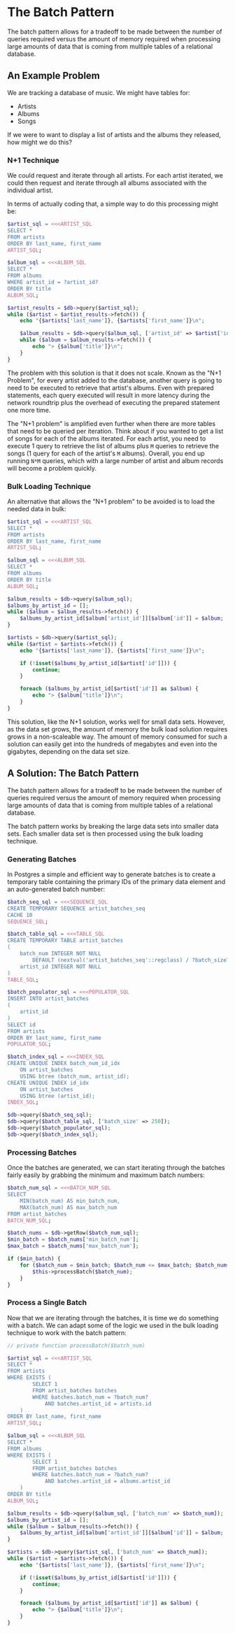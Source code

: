 The Batch Pattern
=================

The batch pattern allows for a tradeoff to be made between the number of queries
required versus the amount of memory required when processing large amounts of 
data that is coming from multiple tables of a relational database.

## An Example Problem

We are tracking a database of music.  We might have tables
for:
 - Artists
 - Albums
 - Songs

If we were to want to display a list of artists and the albums they released,
how might we do this?

### N+1 Technique

We could request and iterate through all artists.  For each artist iterated,
we could then request and iterate through all albums associated with the
individual artist.

In terms of actually coding that, a simple way to do this processing might be:

```php
$artist_sql = <<<ARTIST_SQL
SELECT *
FROM artists
ORDER BY last_name, first_name
ARTIST_SQL;

$album_sql = <<<ALBUM_SQL
SELECT *
FROM albums
WHERE artist_id = ?artist_id?
ORDER BY title
ALBUM_SQL;

$artist_results = $db->query($artist_sql);
while ($artist = $artist_results->fetch()) {
    echo "{$artists['last_name']}, {$artists['first_name']}\n";

    $album_results = $db->query($album_sql, ['artist_id' => $artist['id']]);
    while ($album = $album_results->fetch()) {
        echo "> {$album['title']}\n";
    }
}
```

The problem with this solution is that it does not scale.  Known as the
"N+1 Problem", for every artist added to the database, another query is going
to need to be executed to retrieve that artist's albums.  Even with prepared
statements, each query executed will result in more latency during the network
roundtrip plus the overhead of executing the prepared statement one more time.

The "N+1 problem" is amplified even further when there are more tables that
need to be queried per iteration.  Think about if you wanted to get a list of
songs for each of the albums iterated.  For each artist, you need to execute
1 query to retrieve the list of albums plus `M` queries to retrieve the songs
(1 query for each of the artist's `M` albums).  Overall, you end up running
`N*M` queries, which with a large number of artist and album records will become
a problem quickly.

### Bulk Loading Technique

An alternative that allows the "N+1 problem" to be avoided is to load the needed
data in bulk:

```php
$artist_sql = <<<ARTIST_SQL
SELECT *
FROM artists
ORDER BY last_name, first_name
ARTIST_SQL;

$album_sql = <<<ALBUM_SQL
SELECT *
FROM albums
ORDER BY title
ALBUM_SQL;

$album_results = $db->query($album_sql);
$albums_by_artist_id = [];
while ($album = $album_results->fetch()) {
    $albums_by_artist_id[$album['artist_id']][$album['id']] = $album;
}

$artists = $db->query($artist_sql);
while ($artist = $artists->fetch()) {
    echo "{$artists['last_name']}, {$artists['first_name']}\n";

    if (!isset($albums_by_artist_id[$artist['id']])) {
        continue;
    }

    foreach ($albums_by_artist_id[$artist['id']] as $album) {
        echo "> {$album['title']}\n";
    }
}
```

This solution, like the N+1 solution, works well for small data sets.  However,
as the data set grows, the amount of memory the bulk load solution requires
grows in a non-scaleable way.  The amount of memory consumed for such a solution
can easily get into the hundreds of megabytes and even into the gigabytes,
depending on the data set size.

## A Solution: The Batch Pattern

The batch pattern allows for a tradeoff to be made between the number of queries
required versus the amount of memory required when processing large amounts of
data that is coming from multiple tables of a relational database.

The batch pattern works by breaking the large data sets into smaller data sets.
Each smaller data set is then processed using the bulk loading technique.

### Generating Batches

In Postgres a simple and efficient way to generate batches is to create a
temporary table containing the primary IDs of the primary data element and an
auto-generated batch number:

```php
$batch_seq_sql = <<<SEQUENCE_SQL
CREATE TEMPORARY SEQUENCE artist_batches_seq
CACHE 10
SEQUENCE_SQL;

$batch_table_sql = <<<TABLE_SQL
CREATE TEMPORARY TABLE artist_batches
(
    batch_num INTEGER NOT NULL
        DEFAULT (nextval('artist_batches_seq'::regclass) / ?batch_size?::integer) + 1,
    artist_id INTEGER NOT NULL
)
TABLE_SQL;

$batch_populator_sql = <<<POPULATOR_SQL
INSERT INTO artist_batches
(
    artist_id
)
SELECT id
FROM artists
ORDER BY last_name, first_name
POPULATOR_SQL;

$batch_index_sql = <<<INDEX_SQL
CREATE UNIQUE INDEX batch_num_id_idx
    ON artist_batches
    USING btree (batch_num, artist_id);
CREATE UNIQUE INDEX id_idx
    ON artist_batches
    USING btree (artist_id);
INDEX_SQL;

$db->query($batch_seq_sql);
$db->query($batch_table_sql, ['batch_size' => 250]);
$db->query($batch_populator_sql);
$db->query($batch_index_sql);
```

### Processing Batches

Once the batches are generated, we can start iterating through the batches
fairly easily by grabbing the minimum and maximum batch numbers:

```php
$batch_num_sql = <<<BATCH_NUM_SQL
SELECT
    MIN(batch_num) AS min_batch_num,
    MAX(batch_num) AS max_batch_num
FROM artist_batches
BATCH_NUM_SQL;

$batch_nums = $db->getRow($batch_num_sql);
$min_batch = $batch_nums['min_batch_num'];
$max_batch = $batch_nums['max_batch_num'];

if ($min_batch) {
    for ($batch_num = $min_batch; $batch_num <= $max_batch; $batch_num++) {
        $this->processBatch($batch_num);
    }
}
```

### Process a Single Batch

Now that we are iterating through the batches, it is time we do something
with a batch.  We can adapt some of the logic we used in the bulk loading
technique to work with the batch pattern:

```php
// private function processBatch($batch_num)

$artist_sql = <<<ARTIST_SQL
SELECT *
FROM artists
WHERE EXISTS (
        SELECT 1
        FROM artist_batches batches
        WHERE batches.batch_num = ?batch_num?
            AND batches.artist_id = artists.id
    )
ORDER BY last_name, first_name
ARTIST_SQL;

$album_sql = <<<ALBUM_SQL
SELECT *
FROM albums
WHERE EXISTS (
        SELECT 1
        FROM artist_batches batches
        WHERE batches.batch_num = ?batch_num?
            AND batches.artist_id = albums.artist_id
    )
ORDER BY title
ALBUM_SQL;

$album_results = $db->query($album_sql, ['batch_num' => $batch_num]);
$albums_by_artist_id = [];
while ($album = $album_results->fetch()) {
    $albums_by_artist_id[$album['artist_id']][$album['id']] = $album;
}

$artists = $db->query($artist_sql, ['batch_num' => $batch_num]);
while ($artist = $artists->fetch()) {
    echo "{$artists['last_name']}, {$artists['first_name']}\n";

    if (!isset($albums_by_artist_id[$artist['id']])) {
        continue;
    }

    foreach ($albums_by_artist_id[$artist['id']] as $album) {
        echo "> {$album['title']}\n";
    }
}
```
